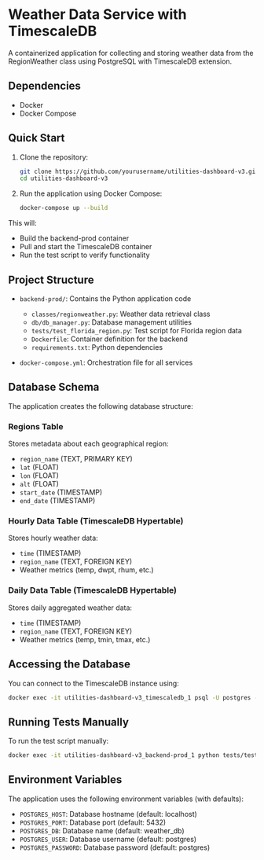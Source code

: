 # Weather Data Service with TimescaleDB

A containerized application for collecting and storing weather data from the RegionWeather class using PostgreSQL with TimescaleDB extension.

## Dependencies

- Docker
- Docker Compose

## Quick Start

1. Clone the repository:
   ```bash
   git clone https://github.com/yourusername/utilities-dashboard-v3.git
   cd utilities-dashboard-v3
   ```

2. Run the application using Docker Compose:
   ```bash
   docker-compose up --build
   ```

This will:
- Build the backend-prod container
- Pull and start the TimescaleDB container
- Run the test script to verify functionality

## Project Structure

- `backend-prod/`: Contains the Python application code
  - `classes/regionweather.py`: Weather data retrieval class
  - `db/db_manager.py`: Database management utilities
  - `tests/test_florida_region.py`: Test script for Florida region data
  - `Dockerfile`: Container definition for the backend
  - `requirements.txt`: Python dependencies

- `docker-compose.yml`: Orchestration file for all services

## Database Schema

The application creates the following database structure:

### Regions Table
Stores metadata about each geographical region:
- `region_name` (TEXT, PRIMARY KEY)
- `lat` (FLOAT)
- `lon` (FLOAT)
- `alt` (FLOAT)
- `start_date` (TIMESTAMP)
- `end_date` (TIMESTAMP)

### Hourly Data Table (TimescaleDB Hypertable)
Stores hourly weather data:
- `time` (TIMESTAMP)
- `region_name` (TEXT, FOREIGN KEY)
- Weather metrics (temp, dwpt, rhum, etc.)

### Daily Data Table (TimescaleDB Hypertable)
Stores daily aggregated weather data:
- `time` (TIMESTAMP)
- `region_name` (TEXT, FOREIGN KEY)
- Weather metrics (temp, tmin, tmax, etc.)

## Accessing the Database

You can connect to the TimescaleDB instance using:

```bash
docker exec -it utilities-dashboard-v3_timescaledb_1 psql -U postgres -d weather_db
```

## Running Tests Manually

To run the test script manually:

```bash
docker exec -it utilities-dashboard-v3_backend-prod_1 python tests/test_florida_region.py
```

## Environment Variables

The application uses the following environment variables (with defaults):

- `POSTGRES_HOST`: Database hostname (default: localhost)
- `POSTGRES_PORT`: Database port (default: 5432)
- `POSTGRES_DB`: Database name (default: weather_db)
- `POSTGRES_USER`: Database username (default: postgres)
- `POSTGRES_PASSWORD`: Database password (default: postgres)